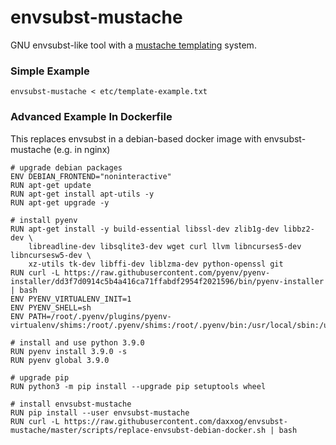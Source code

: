 envsubst-mustache
=================
GNU envsubst-like tool with a [mustache templating](https://mustache.github.io/) system.


### Simple Example
```
envsubst-mustache < etc/template-example.txt
```

### Advanced Example In Dockerfile
This replaces envsubst in a debian-based docker image with envsubst-mustache (e.g. in nginx)
```
# upgrade debian packages
ENV DEBIAN_FRONTEND="noninteractive"
RUN apt-get update
RUN apt-get install apt-utils -y
RUN apt-get upgrade -y

# install pyenv
RUN apt-get install -y build-essential libssl-dev zlib1g-dev libbz2-dev \
    libreadline-dev libsqlite3-dev wget curl llvm libncurses5-dev libncursesw5-dev \
    xz-utils tk-dev libffi-dev liblzma-dev python-openssl git
RUN curl -L https://raw.githubusercontent.com/pyenv/pyenv-installer/dd3f7d0914c5b4a416ca71ffabdf2954f2021596/bin/pyenv-installer | bash
ENV PYENV_VIRTUALENV_INIT=1
ENV PYENV_SHELL=sh
ENV PATH=/root/.pyenv/plugins/pyenv-virtualenv/shims:/root/.pyenv/shims:/root/.pyenv/bin:/usr/local/sbin:/usr/local/bin:/usr/sbin:/usr/bin:/sbin:/bin

# install and use python 3.9.0
RUN pyenv install 3.9.0 -s
RUN pyenv global 3.9.0

# upgrade pip
RUN python3 -m pip install --upgrade pip setuptools wheel

# install envsubst-mustache
RUN pip install --user envsubst-mustache
RUN curl -L https://raw.githubusercontent.com/daxxog/envsubst-mustache/master/scripts/replace-envsubst-debian-docker.sh | bash
```
